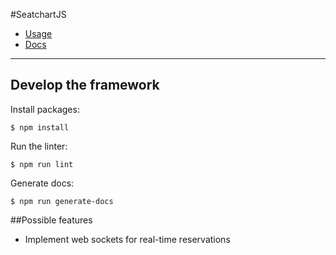 #SeatchartJS

- [Usage](http://omarmahili.github.io/SeatchartJS)
- [Docs](http://omarmahili.github.io/SeatchartJS)

----

## Develop the framework

Install packages:

```
$ npm install
```

Run the linter:

```
$ npm run lint
```

Generate docs:

```
$ npm run generate-docs
```

##Possible features

* Implement web sockets for real-time reservations

